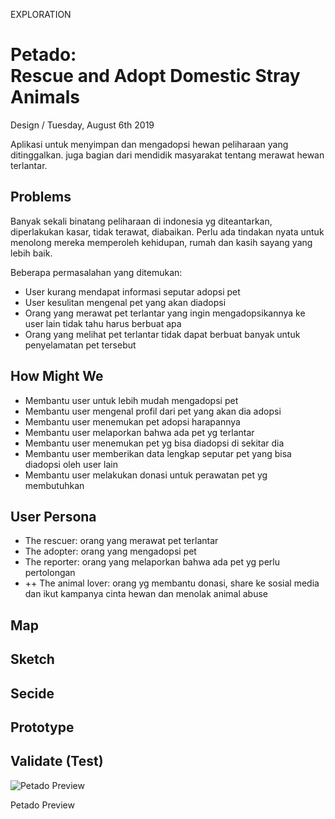 <p class="type">EXPLORATION</p>

# Petado: <br/>Rescue and Adopt Domestic Stray Animals

<p class="meta">Design  /  Tuesday, August 6th 2019</p>

Aplikasi untuk menyimpan dan mengadopsi hewan peliharaan yang ditinggalkan. juga bagian dari mendidik masyarakat tentang merawat hewan terlantar.

## Problems

Banyak sekali binatang peliharaan di indonesia yg diteantarkan, diperlakukan kasar, tidak terawat, diabaikan. Perlu ada tindakan nyata untuk menolong mereka memperoleh kehidupan, rumah dan kasih sayang yang lebih baik.

Beberapa permasalahan yang ditemukan:

* User kurang mendapat informasi seputar adopsi pet
* User kesulitan mengenal pet yang akan diadopsi
* Orang yang merawat pet terlantar yang ingin mengadopsikannya ke user lain tidak tahu harus berbuat apa
* Orang yang melihat pet terlantar tidak dapat berbuat banyak untuk penyelamatan pet tersebut

## How Might We

* Membantu user untuk lebih mudah mengadopsi pet
* Membantu user mengenal profil dari pet yang akan dia adopsi
* Membantu user menemukan pet adopsi harapannya
* Membantu user melaporkan bahwa ada pet yg terlantar
* Membantu user menemukan pet yg bisa diadopsi di sekitar dia
* Membantu user memberikan data lengkap seputar pet yang bisa diadopsi oleh user lain
* Membantu user melakukan donasi untuk perawatan pet yg membutuhkan

## User Persona

* The rescuer: orang yang merawat pet terlantar
* The adopter: orang yang mengadopsi pet
* The reporter: orang yang melaporkan bahwa ada pet yg perlu pertolongan
* ++ The animal lover: orang yg membantu donasi, share ke sosial media dan ikut kampanya cinta hewan dan menolak animal abuse

## Map

## Sketch

## Secide

## Prototype

## Validate (Test)

![Petado Preview](https://farooq-agent.web.app/assets/images/works/large/petado.jpg)

<p class="caption">Petado Preview</p>
